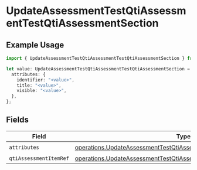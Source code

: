 # UpdateAssessmentTestQtiAssessmentTestQtiAssessmentSection

## Example Usage

```typescript
import { UpdateAssessmentTestQtiAssessmentTestQtiAssessmentSection } from "qti/models/operations";

let value: UpdateAssessmentTestQtiAssessmentTestQtiAssessmentSection = {
  attributes: {
    identifier: "<value>",
    title: "<value>",
    visible: "<value>",
  },
};
```

## Fields

| Field                                                                                                                                                          | Type                                                                                                                                                           | Required                                                                                                                                                       | Description                                                                                                                                                    |
| -------------------------------------------------------------------------------------------------------------------------------------------------------------- | -------------------------------------------------------------------------------------------------------------------------------------------------------------- | -------------------------------------------------------------------------------------------------------------------------------------------------------------- | -------------------------------------------------------------------------------------------------------------------------------------------------------------- |
| `attributes`                                                                                                                                                   | [operations.UpdateAssessmentTestQtiAssessmentSectionAttributes](../../models/operations/updateassessmenttestqtiassessmentsectionattributes.md)                 | :heavy_check_mark:                                                                                                                                             | N/A                                                                                                                                                            |
| `qtiAssessmentItemRef`                                                                                                                                         | [operations.UpdateAssessmentTestQtiAssessmentTestQtiAssessmentItemRef](../../models/operations/updateassessmenttestqtiassessmenttestqtiassessmentitemref.md)[] | :heavy_minus_sign:                                                                                                                                             | N/A                                                                                                                                                            |